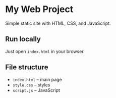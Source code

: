 # My Web Project

Simple static site with HTML, CSS, and JavaScript.

## Run locally
Just open `index.html` in your browser.

## File structure
- `index.html` – main page
- `style.css` – styles
- `script.js` – JavaScript
